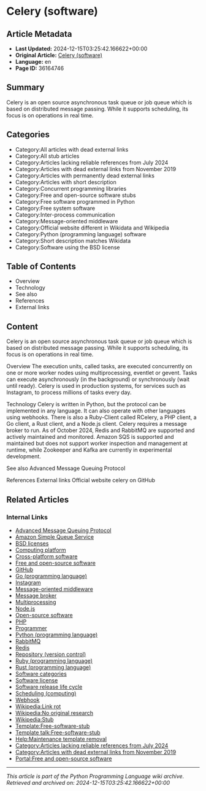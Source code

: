 # Celery (software)

## Article Metadata

- **Last Updated:** 2024-12-15T03:25:42.166622+00:00
- **Original Article:** [Celery (software)](https://en.wikipedia.org/wiki/Celery_(software))
- **Language:** en
- **Page ID:** 36164746

## Summary

Celery is an open source asynchronous task queue or job queue which is based on distributed message passing. While it supports scheduling, its focus is on operations in real time.

## Categories

- Category:All articles with dead external links
- Category:All stub articles
- Category:Articles lacking reliable references from July 2024
- Category:Articles with dead external links from November 2019
- Category:Articles with permanently dead external links
- Category:Articles with short description
- Category:Concurrent programming libraries
- Category:Free and open-source software stubs
- Category:Free software programmed in Python
- Category:Free system software
- Category:Inter-process communication
- Category:Message-oriented middleware
- Category:Official website different in Wikidata and Wikipedia
- Category:Python (programming language) software
- Category:Short description matches Wikidata
- Category:Software using the BSD license

## Table of Contents

- Overview
- Technology
- See also
- References
- External links

## Content

Celery is an open source asynchronous task queue or job queue which is based on distributed message passing. While it supports scheduling, its focus is on operations in real time.

Overview
The execution units, called tasks, are executed concurrently on one or more worker nodes using multiprocessing, eventlet or gevent. Tasks can execute asynchronously (in the background) or synchronously (wait until ready). Celery is used in production systems, for services such as Instagram, to process millions of tasks every day.

Technology
Celery is written in Python, but the protocol can be implemented in any language. It can also operate with other languages using webhooks. There is also a Ruby-Client called RCelery, a PHP client, a Go client, a Rust client, and a Node.js client.
Celery requires a message broker to run. As of October 2024, Redis and RabbitMQ are supported and actively maintained and monitored. Amazon SQS is supported and maintained but does not support worker inspection and management at runtime, while Zookeeper and Kafka are currently in experimental development.

See also
Advanced Message Queuing Protocol

References
External links
Official website
celery on GitHub

## Related Articles

### Internal Links

- [Advanced Message Queuing Protocol](https://en.wikipedia.org/wiki/Advanced_Message_Queuing_Protocol)
- [Amazon Simple Queue Service](https://en.wikipedia.org/wiki/Amazon_Simple_Queue_Service)
- [BSD licenses](https://en.wikipedia.org/wiki/BSD_licenses)
- [Computing platform](https://en.wikipedia.org/wiki/Computing_platform)
- [Cross-platform software](https://en.wikipedia.org/wiki/Cross-platform_software)
- [Free and open-source software](https://en.wikipedia.org/wiki/Free_and_open-source_software)
- [GitHub](https://en.wikipedia.org/wiki/GitHub)
- [Go (programming language)](https://en.wikipedia.org/wiki/Go_(programming_language))
- [Instagram](https://en.wikipedia.org/wiki/Instagram)
- [Message-oriented middleware](https://en.wikipedia.org/wiki/Message-oriented_middleware)
- [Message broker](https://en.wikipedia.org/wiki/Message_broker)
- [Multiprocessing](https://en.wikipedia.org/wiki/Multiprocessing)
- [Node.js](https://en.wikipedia.org/wiki/Node.js)
- [Open-source software](https://en.wikipedia.org/wiki/Open-source_software)
- [PHP](https://en.wikipedia.org/wiki/PHP)
- [Programmer](https://en.wikipedia.org/wiki/Programmer)
- [Python (programming language)](https://en.wikipedia.org/wiki/Python_(programming_language))
- [RabbitMQ](https://en.wikipedia.org/wiki/RabbitMQ)
- [Redis](https://en.wikipedia.org/wiki/Redis)
- [Repository (version control)](https://en.wikipedia.org/wiki/Repository_(version_control))
- [Ruby (programming language)](https://en.wikipedia.org/wiki/Ruby_(programming_language))
- [Rust (programming language)](https://en.wikipedia.org/wiki/Rust_(programming_language))
- [Software categories](https://en.wikipedia.org/wiki/Software_categories)
- [Software license](https://en.wikipedia.org/wiki/Software_license)
- [Software release life cycle](https://en.wikipedia.org/wiki/Software_release_life_cycle)
- [Scheduling (computing)](https://en.wikipedia.org/wiki/Scheduling_(computing))
- [Webhook](https://en.wikipedia.org/wiki/Webhook)
- [Wikipedia:Link rot](https://en.wikipedia.org/wiki/Wikipedia:Link_rot)
- [Wikipedia:No original research](https://en.wikipedia.org/wiki/Wikipedia:No_original_research)
- [Wikipedia:Stub](https://en.wikipedia.org/wiki/Wikipedia:Stub)
- [Template:Free-software-stub](https://en.wikipedia.org/wiki/Template:Free-software-stub)
- [Template talk:Free-software-stub](https://en.wikipedia.org/wiki/Template_talk:Free-software-stub)
- [Help:Maintenance template removal](https://en.wikipedia.org/wiki/Help:Maintenance_template_removal)
- [Category:Articles lacking reliable references from July 2024](https://en.wikipedia.org/wiki/Category:Articles_lacking_reliable_references_from_July_2024)
- [Category:Articles with dead external links from November 2019](https://en.wikipedia.org/wiki/Category:Articles_with_dead_external_links_from_November_2019)
- [Portal:Free and open-source software](https://en.wikipedia.org/wiki/Portal:Free_and_open-source_software)

---
_This article is part of the Python Programming Language wiki archive._
_Retrieved and archived on: 2024-12-15T03:25:42.166622+00:00_